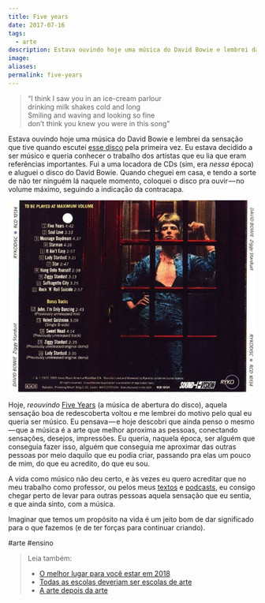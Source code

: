 ```yaml
---
title: Five years
date: 2017-07-16
tags:
  - arte
description: Estava ouvindo hoje uma música do David Bowie e lembrei da sensação que tive quando escutei esse disco pela primeira vez. Eu estava…
image: 
aliases:
permalink: five-years
---
```

> “I think I saw you in an ice-cream parlour  
drinking milk shakes cold and long  
Smiling and waving and looking so fine  
don’t think you knew you were in this song”

Estava ouvindo hoje uma música do David Bowie e lembrei da sensação que tive quando escutei [esse disco](https://open.spotify.com/album/48D1hRORqJq52qsnUYZX56) pela primeira vez. Eu estava decidido a ser músico e queria conhecer o trabalho dos artistas que eu lia que eram referências importantes. Fui a uma locadora de CDs (sim, era _nessa_ época) e aluguei o disco do David Bowie. Quando cheguei em casa, e tendo a sorte de não ter ninguém lá naquele momento, coloquei o disco pra ouvir — no volume máximo, seguindo a indicação da contracapa.

<img src="/assets/img/five-years-medium.jpeg">

Hoje, _reouvindo_ [Five Years](https://open.spotify.com/track/1JIzFhI9Lt5FyslawmHCBi) (a música de abertura do disco), aquela sensação boa de redescoberta voltou e me lembrei do motivo pelo qual eu queria ser músico. Eu pensava — e hoje descobri que ainda penso o mesmo — que a música é a arte que melhor aproxima as pessoas, conectando sensações, desejos, impressões. Eu queria, naquela época, ser alguém que conseguia fazer isso, alguém que conseguia me aproximar das outras pessoas por meio daquilo que eu podia criar, passando pra elas um pouco de mim, do que eu acredito, do que eu sou.

A vida como músico não deu certo, e às vezes eu quero acreditar que no meu trabalho como professor, ou pelos meus [textos](https://arcano5.com.br/archive) e [podcasts](https://www.marcosramon.net/podcast), eu consigo chegar perto de levar para outras pessoas aquela sensação que eu sentia, e que ainda sinto, com a música.

Imaginar que temos um propósito na vida é um jeito bom de dar significado para o que fazemos (e de ter forças para continuar criando).


#arte #ensino

> Leia também:
> - <a href="/o-melhor-lugar-para-voce-estar-em-2018">O melhor lugar para você estar em 2018</a>
> - <a href="/todas-as-escolas-deveriam-ser-escolas-de-arte">Todas as escolas deveriam ser escolas de arte</a>
> - <a href="/a-arte-depois-da-arte">A arte depois da arte</a>
